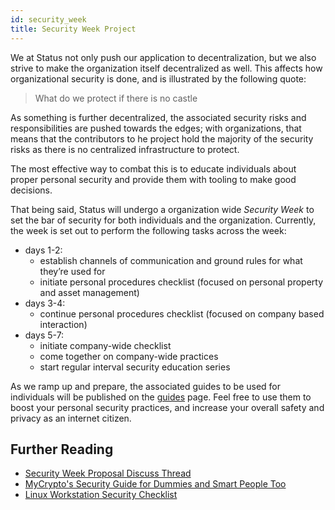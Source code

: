 ```yaml
---
id: security_week
title: Security Week Project
---
```


We at Status not only push our application to decentralization, but we also strive to make the organization itself decentralized as well.  This affects how organizational security is done, and is illustrated by the following quote:

> What do we protect if there is no castle

As something is further decentralized, the associated security risks and responsibilities are pushed towards the edges; with organizations, that means that the contributors to he project hold the majority of the security risks as there is no centralized infrastructure to protect.  

The most effective way to combat this is to educate individuals about proper personal security and provide them with tooling to make good decisions.

That being said, Status will undergo a organization wide _Security Week_ to set the bar of security for both individuals and the organization.  Currently, the week is set out to perform the following tasks across the week:
- days 1-2:
    - establish channels of communication and ground rules for what they’re used for
    - initiate personal procedures checklist (focused on personal property and asset management)
- days 3-4:
    - continue personal procedures checklist (focused on company based interaction)
- days 5-7:
    - initiate company-wide checklist
    - come together on company-wide practices
    - start regular interval security education series

As we ramp up and prepare, the associated guides to be used for individuals will be published on the [guides](./guides/index.md) page.  Feel free to use them to boost your personal security practices, and increase your overall safety and privacy as an internet citizen.

## Further Reading
- [Security Week Proposal Discuss Thread](https://discuss.status.im/t/personal-and-company-security-week/360)
- [MyCrypto's Security Guide for Dummies and Smart People Too](https://medium.com/mycrypto/mycryptos-security-guide-for-dummies-and-smart-people-too-ab178299c82e)
- [Linux Workstation Security Checklist](https://github.com/lfit/itpol/blob/master/linux-workstation-security.md)
